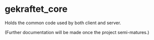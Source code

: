 # gekraftet_core

Holds the common code used by both client and server.

(Further documentation will be made once the project semi-matures.)
